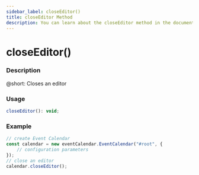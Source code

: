 ```yaml
---
sidebar_label: closeEditor()
title: closeEditor Method
description: You can learn about the closeEditor method in the documentation of the DHTMLX JavaScript Event Calendar library. Browse developer guides and API reference, try out code examples and live demos, and download a free 30-day evaluation version of DHTMLX Event Calendar.
---
```


# closeEditor()

### Description

@short: Closes an editor

### Usage

~~~jsx {}
closeEditor(): void;
~~~

### Example

~~~jsx {6}
// create Event Calendar
const calendar = new eventCalendar.EventCalendar("#root", {
    // configuration parameters
});
// close an editor
calendar.closeEditor();
~~~

